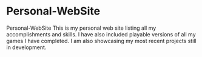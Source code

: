 # Personal-WebSite
Personal-WebSite
This is my personal web site listing all my accomplishments and skills.
I have also included playable versions of all my games I have completed.
I am also showcasing my most recent projects still in development.
